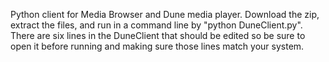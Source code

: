 Python client for Media Browser and Dune media player.  Download the zip, extract the files, and run in a command line by "python DuneClient.py".  There are six lines in the DuneClient that should be edited so be sure to open it before running and making sure those lines match your system.